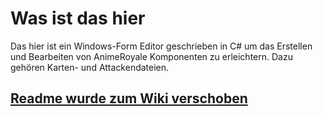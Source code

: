 # Was ist das hier

Das hier ist ein Windows-Form Editor geschrieben in C# um das Erstellen und Bearbeiten von AnimeRoyale Komponenten zu erleichtern. 
Dazu gehören Karten- und Attackendateien.

## [Readme wurde zum Wiki verschoben](https://github.com/AnimeJunkies-TV/ARF-Editor/wiki)


<!-- 
# Inhalt

- [`Datei-Typen`](#Typen)
: Die verschiedenen Dateitypen und deren Aufbau erklärt
- [`Resourcen`](#Resourcen)
: Wichtige Werte für die Dateien
- [`Editor`](#Editor)
: Hilfe für den Editor

# Typen

ARF steht für AnimeRoyale-File und beschreibt alle Dateientypen für AnimeRoyale


## Header

Der Headerblock ist geteilt in `0x00` : `0x0D`

Das Header ist hauptsächlich immer das selbe für alle ARF-Dateien:
```
00 01 02 03 04 05 06 07 08 09 0A     0B      0C
2B 52 4D 51 49 3C 53 5D 45 50 49 {Headertyp} FF
```
wo `0x0B` (Headertyp) den Dateitypen beschreibt

**Dateitypen**
- `0x0F`: Karte
- `0x1F`: Attacke

Genau wie das Header lassen sich ARF-Dateien in verschiedene Blöcke teilen, die sich je nach ARF-Typ unterscheiden


Notiz
> Strings sind encodiert, für die Charactertabelle siehe [hier](#chartable)

## ARC

ARC (AnimeRoyale-Card) ist ein Dateiformat für eine AnimeRoyale Karte.
In dieser sind alle Informationen über die Karte gespeichert

<details>
<summary>Adressen</summary>

Hier ist die Liste von Adressen in der Karte

> Die Adressen sind alle relativ zum Block, das heißt 0x00 würde das 0te byte vom unterteilten Block sein


### Kartendetails

Allgemeine Daten über die Karte

`0x0D` : `0x160`

|		Inhalt		|		Adresse		|		 Typ		|							Beschreibung						|
|-------------------|-------------------|-------------------|---------------------------------------------------------------|
|ID					|`0x000`  :  `0x002`|ushort				|Die ID von der Karte											|
|Name				|`0x002`  :  `0x022`|string				|Der Name der Karte												|
|Beschreibung		|`0x022`  :  `0x122`|string				|Beschreibung der Karte											|
|Herkunft			|`0x122`  :  `0x142`|string				|Der Name vom Anime												|
|Zusammenspiel		|`0x142`  :  `0x14C`|ushort[5]			|Fünf IDs bei denen die Karte einen Boost im Kampf bekommt		|
|Seltenheit			|`0x14C`  :  `0x14D`|byte				|Die [Seltenheit](#seltenheit)                                  |
|Geschlecht         |`0x14D`  :  `0x14E`|byte               |Das [Geschlecht](#geschlecht)                                  |
|Elemente           |`0x14E`  :  `0x151`|byte[2]            |Die zwei [Elemente](#elemente)                                 |
|Checksum			|`0x151`  :  `0x153`|byte[2]			|Checksum zum Prüfen des Blockes								|


`0x160` : `0x162`
```
FF FF
```


### Kartenstats

Statuswerte der Karte

`0x162` : `0x16A`

|		Inhalt		|		Adresse		|		 Typ		|							Beschreibung						|
|-------------------|-------------------|-------------------|---------------------------------------------------------------|
|Level              |`0x00`   :   `0x01`|byte               |Für welches Level der Karte diese Statuswerte gelten           |
|Angriff            |`0x01`   :   `0x02`|byte               |Wie stark die Angriffe der Karte sind                          |
|Verteidigung       |`0x02`   :   `0x03`|byte               |Wie stark der erlittene Schaden verringert wird                |
|Schnelligkeit      |`0x03`   :   `0x04`|byte               |Der Wert bestimmt wer im Kampf anfängt                         |
|LP                 |`0x04`   :   `0x06`|ushort             |Die Anzahl der Lebenspunkte                                    |
|Checksum           |`0x06`   :   `0x08`|byte[2]            |Checksum zum prüfen des Blocks                                 |


`0x16A` : `0x16C`
```
FF FF
```

### Kartenattacken

Alle Attackensachen der Karte

`0x16C` : `0x176`

> Der Attackenblock wird nochmal in 3 verschiedene Blöche unterteilt

#### Attacken

Die Attacken die die Karte im Kampf besitzt

`0x16A` : `0x174`

|		Inhalt		|		Adresse		|		 Typ		|							Beschreibung						|
|-------------------|-------------------|-------------------|---------------------------------------------------------------|
|1. Attacken ID     |`0x00`   :   `0x02`|ushort             |Die ID von der ersten Attacke                                  |
|2. Attacken ID     |`0x02`   :   `0x04`|ushort             |Die ID von der zweiten Attacke                                 |
|3. Attacken ID     |`0x04`   :   `0x06`|ushort             |Die ID von der dritten Attacke                                 |
|4. Attacken ID     |`0x06`   :   `0x08`|ushort             |Die ID von der vierten Attacke                                 |
|Checksum           |`0x08`   :   `0x0A`|byte[2]            |Checksum zum prüfen vom Block                                  |


`0x174` : `0x177`
```
FF FF FF
```

#### Erlernbare Attacken

Erlernbare Attacken sind in zwei Blocke aufgeteilt:
- `0x177` : `0x1D1`
> 30 Attacken die durch Levelaufstieg erlernt werden können
- `0x1D1` : `0x235`
> 100 Attacken die durch andere Wege wie Items oder so erlernt werden können

Das Format ist gleich, der gesamte Block ist unterteilt in 130 mal [`byte`: Level, `byte, byte` (ushort) Attacken ID].
Das heißt, wenn die ersten 3 bytes des Blocks beispielsweise `05 00 02` wären, würde das heißen das bei Level 5 die Attacke mit der ID 2 erlernt werden könnte


</details>

## ARA

ARA (AnimeRoyale-Attack) ist ein Dateiformat für eine AnimeRoyale Attacke.
Hier sind Informationen über die Attacke gespeichert


<details>
<summary>Adressen</summary>

Hier ist die Liste von Adressen in der Karte

> Die Adressen sind alle relativ zum Block, das heißt 0x00 würde das 0te byte vom unterteilten Block sein

### Body

Die Attacke ist nur in zwei Blöcke geteilt, das Header und der Body

`0x0D` : `0x135`

|		Inhalt		|		Adresse		|		 Typ		|							Beschreibung						|
|-------------------|-------------------|-------------------|---------------------------------------------------------------|
|ID                 |`0x000`  :  `0x002`|ushort             |Die ID der Attacke                                             |
|Name               |`0x002`  :  `0x022`|string             |Der Name der Karte                                             |
|AnzeigeText        |`0x022`  :  `0x122`|string             |[Text](#atf) der angezeigt wird, wenn die Attacke benutzt wird |
|Typ                |`0x122`  :  `0x123`|byte               |Der [Typ](#attackentyp) der Attacke                            |
|Range				|`0x123`  :  `0x124`|byte				|Wieviele Gegner die Attacke treffen kann						|
|Effekt             |`0x124`  :  `0x125`|byte               |Der [Effekttyp](#effekttyp) von der Attacke                    |
|Effekt Stärke		|`0x125`  :  `0x126`|byte				|Wie stark der Effekt wirkt										|
|Chance             |`0x127`  :  `0x128`|byte               |Mit welcher Chance dieser Effekt eintritt                      |
|Stärke             |`0x128`  :  `0x129`|byte               |Wie stark die Attacke ist										|
|Beschreibung		|`0x128`  :  `0x228`|string				|Die Beschreibung über die Attacke								|
|Element            |`0x228`  :  `0x229`|byte               |Das [Element](#element) der Attacke                            |
|Checksum           |`0x229`  :  `0x22B`|byte[2]            |Checksum zum prüfen vom Block									|

</details>



# Resourcen

<h2 id="element">Elemente</h2>

- `0x00`: Feuer
- `0x01`: Wasser
- `0x02`: Blitz
- `0x03`: Wind
- `0x04`: Eis
- `0x05`: Pflanze
- `0x06`: Erde
- `0x07`: Gift
- `0x08`: Medizin

<h2 id="geschlecht">Geschlechter</h2>

- `0x00`: Männlich
- `0x01`: Weiblich
- `0x02`: Divers
- `0x03`: Unbekannt

<h2 id="seltenheit">Seltenheiten</h2>

- `0x00`: Gewöhnlich
- `0x01`: Ungewöhnlich
- `0x02`: Selten
- `0x03`: Episch
- `0x04`: Legender
- `0x05`: Mystisch

<h2 id="attackentyp">Attacken-Typen</h2>

- `0x00`: Angriff
- `0x01`: Verteidigung
- `0x02`: Heilung
- `0x03`: Boost
- `0x04`: Effekt

<h2 id="effekttyp">Effekt-Typen</h2>

- `0x00`: Keiner
- `0x01`: Verbrennung
- `0x02`: Vergiftung
- `0x03`: Paralyse
- `0x04`: Verwirrung
- `0x05`: Angriffswert verniedrigen
- `0x06`: Verteidigungswert verniedrigen
- `0x07`: Angriffswert und Verteidigungswert verniedrigen
- `0x08`: Schnelligkeitswert verniedrigen
- `0x09`: Angriffswert und Schnelligkeitswert verniedrigen
- `0x0A`: Angriffswert, Verteidigungswert, Schnelligkeitswert verniedrigen
- `0x0B`: Verteidigungswert, Schnelligkeitswert verniedrigen
- `0x0C`: Angriffswert erhöhen
- `0x0D`: Verteidigungswert erhöhen
- `0x0E`: Angriffswert, Verteidigungswert erhöhen
- `0x0F`: Schnelligkeitswert erhöhen
- `0x10`: Angriffswert und Schnelligkeitswert erhöhen
- `0x11`: Angriffswert, Verteidigungswert, Schnelligkeitswert erhöhen
- `0x12`: Verteidigungswert, Schnelligkeitswert erhöhen

<h2 id="atf">Anzeige-Text Format</h2>

- `{executor}`: Die Karte die die Attacke ausführt
- `{target}`: Die Karte auf die die Attacke angewendet werden soll
- `{attack}`: Der Name der Attacke


<h2 id="chartable">Chartable</h2>

Die Charactertabelle zum encodieren/decodieren von Text

| Char |  Encodiert |
|------|------------|
|`0`   |0x21        |
|`1`   |0x22        |
|`2`   |0x23        |
|`3`   |0x24        |
|`4`   |0x25        |
|`5`   |0x26        |
|`6`   |0x27        |
|`7`   |0x28        |
|`8`   |0x29        |
|`9`   |0x2A        |
|`A`   |0x2B        |
|`B`   |0x2C        |
|`C`   |0x2D        |
|`D`   |0x2E        |
|`E`   |0x2F        |
|`F`   |0x30        |
|`G`   |0x31        |
|`H`   |0x32        |
|`I`   |0x33        |
|`J`   |0x34        |
|`K`   |0x35        |
|`L`   |0x36        |
|`M`   |0x37        |
|`N`   |0x38        |
|`O`   |0x39        |
|`P`   |0x3A        |
|`Q`   |0x3B        |
|`R`   |0x3C        |
|`S`   |0x3D        |
|`T`   |0x3E        |
|`U`   |0x3F        |
|`V`   |0x40        |
|`W`   |0x41        |
|`X`   |0x42        |
|`Y`   |0x43        |
|`Z`   |0x44        |
|`a`   |0x45        |
|`b`   |0x46        |
|`c`   |0x47        |
|`d`   |0x48        |
|`e`   |0x49        |
|`f`   |0x4A        |
|`g`   |0x4B        |
|`h`   |0x4C        |
|`i`   |0x4D        |
|`j`   |0x4E        |
|`k`   |0x4F        |
|`l`   |0x50        |
|`m`   |0x51        |
|`n`   |0x52        |
|`o`   |0x53        |
|`p`   |0x54        |
|`q`   |0x55        |
|`r`   |0x56        |
|`s`   |0x57        |
|`t`   |0x58        |
|`u`   |0x59        |
|`v`   |0x5A        |
|`w`   |0x5B        |
|`x`   |0x5C        |
|`y`   |0x5D        |
|`z`   |0x5E        |
|`ß`   |0x5F        |
|`ä`   |0x60        |
|`ö`   |0x61        |
|`ü`   |0x62        |
|`Ä`   |0x63        |
|`Ö`   |0x64        |
|`Ü`   |0x65        |
|`\n`  |0x6A		|
|` `   |0x70        |
|`,`   |0x71        |
|`.`   |0x72        |
|`{`   |0x80		|
|`}`   |0x81		|
|`-`   |0x82        |
|`(`   |0x83        |
|`)`   |0x84        |

## Checksum

Die Checksum wird berrechnet, indem alles vom Block außer die letzten 2 bytes (die Checksum)

Python Code:
```py
def CRC16_CCITT(data: bytearray, start: int = 0, length: int = None):
    top = 0xFF
    bot = 0xFF

    end = start + (length or len(data))
    for i in range(start, end):
        x = data[i] ^ top
        x ^= (x >> 4)

        top = (bot ^ (x >> 3) ^ (x << 4)) % 256
        bot = (x ^ (x << 5)) % 256

    return (top << 8 | bot)
```

C# Code:
```py
public static ushort CRC16_CCITT(byte[] data, int start, int lenght)
{
    byte top = 0xFF;
    byte bot = 0xFF;

    int end = start + lenght;
    for(int i = 0; i < end; i++)
    {
        var x = data[i] ^ top;
        x ^= (x >> 4);
        
        top = (byte)(bot ^ (x >> 3) ^ (x << 4));
        bot = (byte)(x ^ (x << 5));
    }
    return (ushort)(top << 8 | bot);
}
```

# Editor

Es gibt zwei Editoren, den ARC und ARA Editor.

## Regeln

Es gibt spezielle "Regeln" im Editor. Wenn beispielsweise der Inhalt vom Textfeld zu lang ist, wird jede weitere Eingabe ignoriert

### Textfelder

- Zu langer Text
: Wenn der Text zu lang ist, wird weitere Eingabe ignoriert
- Kein gültiger Character (siehe [Chartable](#chartable))
: Wenn ein ungültiges Zeichen eingegeben wurde, wird dieses ignoriert

### Auswahlmenüs

- Nichts ausgewählt
: Wenn nichts richtig ausgewählt wurde, wird beim Verlassen des Felds automatisch das erste Element in der Auswahlliste ausgewählt

### Zahlenfelder

- Zahl zu hoch oder zu niedrig
: Wenn eine Zahl zu hoch oder zu niedrig ist, wird es automatisch zum Maximum/Minimum gesetzt

## Menu

-	<details>
	<summary>Datei</summary>

	-	<details>
		<summary>Neu</summary>

		- `Karte`
		: Erstellt eine neue Karte
		- `Attacke`
		: Erstellt eine neue Attacke

		</details>

	- `öffnen`
	: Öffnet eine Datei und den dazugehörigen Editor

	- `Speichern`
	: Überschreibt die aktuell geöffnete Datei wenn eine geöffnet wurde, ansonsten wird der _speichern unter_ Dialog angezeigt

	- `Speichern unter`
	: Speichert die aktuelle Daten in einer neuen Datei


	</details>
-	<details>
	<summary>Tools</summary>

	- `In Datenbank eintragen`
	: Speichert die aktuellen Daten in der Datenbank (sollte nicht notwendig sein zu nutzen)

	- `Prüfen`
	: Sieht je nach Editor anders aus. Hiermit können die aktuellen Daten auf Gültigkeit überprüft werden

	-	<details>
		<summary>Fenster</summary>

		-	<details>
			<summary>Wechseln</summary>
			
			- `ARC-Editor`
			: Wechselt zum Karteneditor
			- `ARA-Editor`
			: Wechselt zum Attackeneditor

			</details>

		</details>

	</details>

-   <details>
    <summary>Optionen</summary>

    - `Datenbankpfad auswählen`
    : Setzt den Pfad zur Datenbank für Vervollständigung von Attacken und Karten

    </details>

</details>

## ARC-Editor

### Allgemein

> Hier sind allgemeine Informationen über die Karte

- `ID`
: Die ID von der Karte

- `Name`
: Der Name von der Karte

- `Beschreibung`
: Eine kurze Beschreibung von der Karte

- `Herkunft`
: Der Anime aus der die Karte stammt

- `Seltenheit`
: Wie selten die Karte ist

- `Geschlecht`
: Das Geschlecht der Karte

- `Boost mit Karten`
: Fünf Karten, bei denen diese Karte im Kampf einen Statuswertboost bekommt


### Stats

> Hier sind alle Statuswerte der Karte

- `Level`
: Das Level der Karte wenn man diese erhält

- `Statuswerte`
: Dieses Feld zeigt die Summe der Statuswerte an, wenn dieses Feld überschritten wird, sind die Werte ungültig

- `Angriff`
: Wie stark die Angriffe der Karte sein sollen

- `Verteidigung`
: Wie stark der gegnerische Schaden verringert werden soll

- `Schnelligkeit`
: Dieser Wert gibt an welche Karte zuerst ran kommt, außerdem wird bei höherer Schnelligkeit die Chance auf einen Volltreffer verringert

- `Lebenspunkte`
: Wieviele Lebenspunkte die Karte hat

- `Attacken`
: 4 Attacken die die Karte standartmäßig für den Kampf besitzt

- `Erlernbare Attacken`
: 30 Attacken die per Levelaufstieg erlernt werden können, `Erlernbare Attacke` ist die Attacke die erlernt werden kann und `Level` das Level das erreicht werden muss um diese Attacke zu erlernen

### Attacken erlernbar per Item

Eine Liste von Attacken, die durch andere Wege wie Levelaufstieg erlernt werden können

## ARA-Editor

- `ID`
: Die ID von der Attacke

- `Name`
: Der Name der Attacke

- `Anzeigetext`
: Der Text der Angezeigt wird wenn die Attacke ausgeführt wird. Siehe [Formatierung](#atf)

- `Typ`
: Der Typ der Attacke
    - `Angriff`
    : Die Attacke macht Schaden

    - `Verteidigung`
    : Die Attacke verringert Schaden

    - `Heilung`
    : Die Attacke heilt Schaden

    - `Boost`
    : Die Attacke boostet Statuswerte einer eigenen Karte

    - `Statusänderung`
    : Die Attacke gibt einer gegnerischen Karte einen schlechten Effekt

- `Stärke`
: Wie stark die Attacke ist

- `Fläche`
: Wieviele Gegner die Attacke trifft.
> Bei 2 Gegnern wird das ausgewählte Ziel und ein Zufälliges der restlichen zwei Karten getroffen, bei 3 werden alle gegnerischen Karten getroffen

- [x] `Statusänderung bei Attacke`
: Wenn dieses Feld ausgewählt wird, macht die Attacke zusätlich einen Effekt

- `Status`
: Der Effekt der das Ziel erhält

- `Chance`
: Wie die Chance steht das dieser Effekt eintritt (1 zu dem Wert)

- `Beschreibung`
: Die Beschreibung von der Attacke -->
